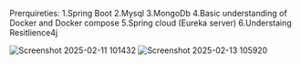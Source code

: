 Prerquireties:
1.Spring Boot
2.Mysql
3.MongoDb
4.Basic understanding of Docker and Docker compose
5.Spring cloud (Eureka server)
6.Understaing Resitlience4j


![Screenshot 2025-02-11 101432](https://github.com/user-attachments/assets/ea45fba6-fcc6-4885-8e77-ae69e07df126)
![Screenshot 2025-02-13 105920](https://github.com/user-attachments/assets/09e65f98-3487-49d7-9552-1608d307298d)
